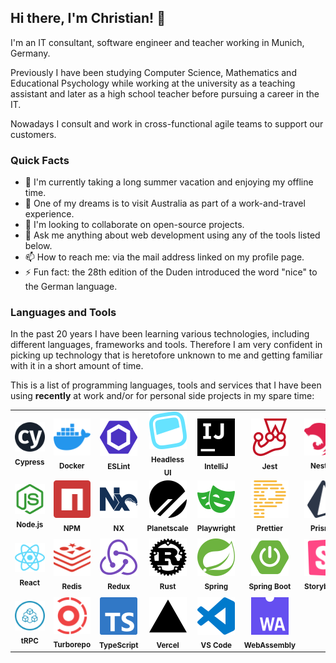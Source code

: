 ## Hi there, I'm Christian! 👋

I'm an IT consultant, software engineer and teacher working in Munich, Germany.

Previously I have been studying Computer Science, Mathematics and Educational Psychology while working at the university as a teaching assistant and later as a high school teacher before pursuing a career in the IT.

Nowadays I consult and work in cross-functional agile teams to support our customers.

### Quick Facts

- 🔭 I'm currently taking a long summer vacation and enjoying my offline time.
- 🌱 One of my dreams is to visit Australia as part of a work-and-travel experience.
- 👯 I'm looking to collaborate on open-source projects.
- 💬 Ask me anything about web development using any of the tools listed below.
- 📫 How to reach me: via the mail address linked on my profile page.
- ⚡ Fun fact: the 28th edition of the Duden introduced the word "nice" to the German language.

### Languages and Tools

In the past 20 years I have been learning various technologies, including different languages, frameworks and tools. Therefore I am very confident in picking up technology that is heretofore unknown to me and getting familiar with it in a short amount of time.

This is a list of programming languages, tools and services that I have been using **recently** at work and/or for personal side projects in my spare time:

<table>
  <tr>
    <td align="center">
      <picture>
        <source
          srcset="images/cypress-dark.svg"
          media="(prefers-color-scheme: dark)"
        />
        <img src="images/cypress.svg" alt="Cypress" width="60px" />
      </picture>
      <br />
      <sub><b>Cypress</b></sub>
    </td>
    <td align="center">
      <picture>
        <source
          srcset="images/docker-dark.svg"
          media="(prefers-color-scheme: dark)"
        />
        <img src="images/docker.svg" alt="Docker" width="60px" />
      </picture>
      <br />
      <sub><b>Docker</b></sub>
    </td>
    <td align="center">
      <picture>
        <source
          srcset="images/eslint-dark.svg"
          media="(prefers-color-scheme: dark)"
        />
        <img src="images/eslint.svg" alt="ESLint" width="60px" />
      </picture>
      <br />
      <sub><b>ESLint</b></sub>
    </td>
    <td align="center">
      <picture>
        <source
          srcset="images/headlessui-dark.svg"
          media="(prefers-color-scheme: dark)"
        />
        <img src="images/headlessui.svg" alt="Headless UI" width="60px" />
      </picture>
      <br />
      <sub><b>Headless UI</b></sub>
    </td>
    <td align="center">
      <picture>
        <source
          srcset="images/intellijidea-dark.svg"
          media="(prefers-color-scheme: dark)"
        />
        <img src="images/intellijidea.svg" alt="IntelliJ" width="60px" />
      </picture>
      <br />
      <sub><b>IntelliJ</b></sub>
    </td>
    <td align="center">
      <picture>
        <source
          srcset="images/jest-dark.svg"
          media="(prefers-color-scheme: dark)"
        />
        <img src="images/jest.svg" alt="Jest" width="60px" />
      </picture>
      <br />
      <sub><b>Jest</b></sub>
    </td>
    <td align="center">
      <picture>
        <source
          srcset="images/nestjs-dark.svg"
          media="(prefers-color-scheme: dark)"
        />
        <img src="images/nestjs.svg" alt="Nest.js" width="60px" />
      </picture>
      <br />
      <sub><b>Nest.js</b></sub>
    </td>
    <td align="center">
      <picture>
        <source
          srcset="images/nextdotjs-dark.svg"
          media="(prefers-color-scheme: dark)"
        />
        <img src="images/nextdotjs.svg" alt="Next.js" width="60px" />
      </picture>
      <br />
      <sub><b>Next.js</b></sub>
    </td>
  </tr>
  <tr>
    <td align="center">
      <picture>
        <source
          srcset="images/nodedotjs-dark.svg"
          media="(prefers-color-scheme: dark)"
        />
        <img src="images/nodedotjs.svg" alt="Node.js" width="60px" />
      </picture>
      <br />
      <sub><b>Node.js</b></sub>
    </td>
    <td align="center">
      <picture>
        <source
          srcset="images/npm-dark.svg"
          media="(prefers-color-scheme: dark)"
        />
        <img src="images/npm.svg" alt="NPM" width="60px" />
      </picture>
      <br />
      <sub><b>NPM</b></sub>
    </td>
    <td align="center">
      <picture>
        <source
          srcset="images/nx-dark.svg"
          media="(prefers-color-scheme: dark)"
        />
        <img src="images/nx.svg" alt="NX" width="60px" />
      </picture>
      <br />
      <sub><b>NX</b></sub>
    </td>
    <td align="center">
      <picture>
        <source
          srcset="images/planetscale-dark.svg"
          media="(prefers-color-scheme: dark)"
        />
        <img src="images/planetscale.svg" alt="Planetscale" width="60px" />
      </picture>
      <br />
      <sub><b>Planetscale</b></sub>
    </td>
    <td align="center">
      <picture>
        <source
          srcset="images/playwright-dark.svg"
          media="(prefers-color-scheme: dark)"
        />
        <img src="images/playwright.svg" alt="Playwright" width="60px" />
      </picture>
      <br />
      <sub><b>Playwright</b></sub>
    </td>
    <td align="center">
      <picture>
        <source
          srcset="images/prettier-dark.svg"
          media="(prefers-color-scheme: dark)"
        />
        <img src="images/prettier.svg" alt="Prettier" width="60px" />
      </picture>
      <br />
      <sub><b>Prettier</b></sub>
    </td>
    <td align="center">
      <picture>
        <source
          srcset="images/prisma-dark.svg"
          media="(prefers-color-scheme: dark)"
        />
        <img src="images/prisma.svg" alt="Prisma" width="60px" />
      </picture>
      <br />
      <sub><b>Prisma</b></sub>
    </td>
    <td align="center">
      <picture>
        <source
          srcset="images/railway-dark.svg"
          media="(prefers-color-scheme: dark)"
        />
        <img src="images/railway.svg" alt="Railway" width="60px" />
      </picture>
      <br />
      <sub><b>Railway</b></sub>
    </td>
  </tr>
  <tr>
    <td align="center">
      <picture>
        <source
          srcset="images/react-dark.svg"
          media="(prefers-color-scheme: dark)"
        />
        <img src="images/react.svg" alt="React" width="60px" />
      </picture>
      <br />
      <sub><b>React</b></sub>
    </td>
    <td align="center">
      <picture>
        <source
          srcset="images/redis-dark.svg"
          media="(prefers-color-scheme: dark)"
        />
        <img src="images/redis.svg" alt="Redis" width="60px" />
      </picture>
      <br />
      <sub><b>Redis</b></sub>
    </td>
    <td align="center">
      <picture>
        <source
          srcset="images/redux-dark.svg"
          media="(prefers-color-scheme: dark)"
        />
        <img src="images/redux.svg" alt="Redux" width="60px" />
      </picture>
      <br />
      <sub><b>Redux</b></sub>
    </td>
    <td align="center">
      <picture>
        <source
          srcset="images/rust-dark.svg"
          media="(prefers-color-scheme: dark)"
        />
        <img src="images/rust.svg" alt="Rust" width="60px" />
      </picture>
      <br />
      <sub><b>Rust</b></sub>
    </td>
    <td align="center">
      <picture>
        <source
          srcset="images/spring-dark.svg"
          media="(prefers-color-scheme: dark)"
        />
        <img src="images/spring.svg" alt="Spring" width="60px" />
      </picture>
      <br />
      <sub><b>Spring</b></sub>
    </td>
    <td align="center">
      <picture>
        <source
          srcset="images/springboot-dark.svg"
          media="(prefers-color-scheme: dark)"
        />
        <img src="images/springboot.svg" alt="Spring Boot" width="60px" />
      </picture>
      <br />
      <sub><b>Spring Boot</b></sub>
    </td>
    <td align="center">
      <picture>
        <source
          srcset="images/storybook-dark.svg"
          media="(prefers-color-scheme: dark)"
        />
        <img src="images/storybook.svg" alt="Storybook" width="60px" />
      </picture>
      <br />
      <sub><b>Storybook</b></sub>
    </td>
    <td align="center">
      <picture>
        <source
          srcset="images/tailwindcss-dark.svg"
          media="(prefers-color-scheme: dark)"
        />
        <img src="images/tailwindcss.svg" alt="Tailwind CSS" width="60px" />
      </picture>
      <br />
      <sub><b>Tailwind CSS</b></sub>
    </td>
  </tr>
  <tr>
    <td align="center">
      <picture>
        <source
          srcset="images/trpc-dark.svg"
          media="(prefers-color-scheme: dark)"
        />
        <img src="images/trpc.svg" alt="tRPC" width="60px" />
      </picture>
      <br />
      <sub><b>tRPC</b></sub>
    </td>
    <td align="center">
      <picture>
        <source
          srcset="images/turborepo-dark.svg"
          media="(prefers-color-scheme: dark)"
        />
        <img src="images/turborepo.svg" alt="Turborepo" width="60px" />
      </picture>
      <br />
      <sub><b>Turborepo</b></sub>
    </td>
    <td align="center">
      <picture>
        <source
          srcset="images/typescript-dark.svg"
          media="(prefers-color-scheme: dark)"
        />
        <img src="images/typescript.svg" alt="TypeScript" width="60px" />
      </picture>
      <br />
      <sub><b>TypeScript</b></sub>
    </td>
    <td align="center">
      <picture>
        <source
          srcset="images/vercel-dark.svg"
          media="(prefers-color-scheme: dark)"
        />
        <img src="images/vercel.svg" alt="Vercel" width="60px" />
      </picture>
      <br />
      <sub><b>Vercel</b></sub>
    </td>
    <td align="center">
      <picture>
        <source
          srcset="images/visualstudiocode-dark.svg"
          media="(prefers-color-scheme: dark)"
        />
        <img src="images/visualstudiocode.svg" alt="VS Code" width="60px" />
      </picture>
      <br />
      <sub><b>VS Code</b></sub>
    </td>
    <td align="center">
      <picture>
        <source
          srcset="images/webassembly-dark.svg"
          media="(prefers-color-scheme: dark)"
        />
        <img src="images/webassembly.svg" alt="WebAssembly" width="60px" />
      </picture>
      <br />
      <sub><b>WebAssembly</b></sub>
    </td>
  </tr>
</table>
